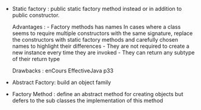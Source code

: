 * Static factory : public static factory method instead or in addition to public constructor.
	
	Advantages : 
		- Factory methods has names 
			In cases where a class seems to require multiple constructors with the same signature, replace the constructors with static factory methods and carefully chosen names to highlight their differences
		- They are not required to create a new instance every time they are invoked
		- They can return any subtype of their return type
			
	Drawbacks : enCours EffectiveJava p33
		
* Abstract Factory: build an object family

* Factory Method : define an abstract method for creating objects but defers to the sub classes the implementation of this method
